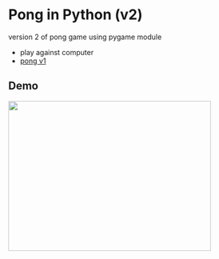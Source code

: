 # Pong in Python (v2)
version 2 of pong game using pygame module
- play against computer 
- [pong v1](https://github.com/SumanGurung01/pong_pygame.git)

## Demo
<img src="https://user-images.githubusercontent.com/92732976/210129909-c47332eb-9622-40c9-ac15-a4b0ffdb0089.gif" width="405" height="300"/>

